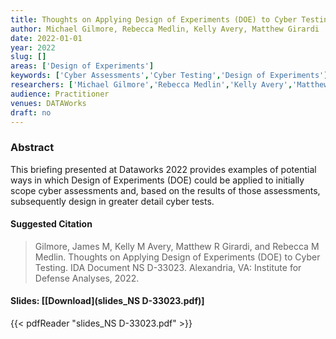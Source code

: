 ```yaml
---
title: Thoughts on Applying Design of Experiments (DOE) to Cyber Testing
author: Michael Gilmore, Rebecca Medlin, Kelly Avery, Matthew Girardi
date: 2022-01-01
year: 2022
slug: []
areas: ['Design of Experiments']
keywords: ['Cyber Assessments','Cyber Testing','Design of Experiments']
researchers: ['Michael Gilmore','Rebecca Medlin','Kelly Avery','Matthew Girardi']
audience: Practitioner
venues: DATAWorks
draft: no
---
```




### Abstract
This briefing presented at Dataworks 2022 provides examples of potential ways in which Design of Experiments (DOE) could be applied to initially scope cyber assessments and, based on the results of those assessments, subsequently design in greater detail cyber tests.

#### Suggested Citation
> Gilmore, James M, Kelly M Avery, Matthew R Girardi, and Rebecca M Medlin. Thoughts on Applying Design of Experiments (DOE) to Cyber Testing. IDA Document NS D-33023. Alexandria, VA: Institute for Defense Analyses, 2022.

#### Slides: [[Download](slides_NS D-33023.pdf)]
{{< pdfReader "slides_NS D-33023.pdf" >}}




